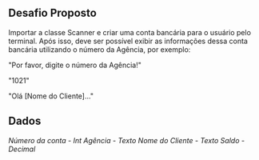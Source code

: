 ## Desafio Proposto

Importar a classe Scanner e criar uma conta bancária para o usuário pelo terminal. Após isso, deve ser possível exibir as informações dessa conta bancária utilizando o número da Agência, por exemplo:

"Por favor, digite o número da Agência!"

"1021"

"Olá [Nome do Cliente]..."

## Dados

_Número da conta - Int_
_Agência - Texto_
_Nome do Cliente - Texto_
_Saldo - Decimal_
